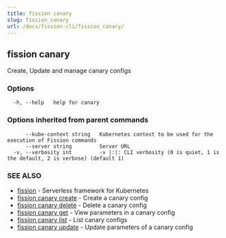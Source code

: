 ```yaml
---
title: fission canary
slug: fission_canary
url: /docs/fission-cli/fission_canary/
---
```

## fission canary

Create, Update and manage canary configs

### Options

```
  -h, --help   help for canary
```

### Options inherited from parent commands

```
      --kube-context string   Kubernetes context to be used for the execution of Fission commands
      --server string         Server URL
  -v, --verbosity int         -v |:|: CLI verbosity (0 is quiet, 1 is the default, 2 is verbose) (default 1)
```

### SEE ALSO

* [fission](/docs/fission-cli/fission/)	 - Serverless framework for Kubernetes
* [fission canary create](/docs/fission-cli/fission_canary_create/)	 - Create a canary config
* [fission canary delete](/docs/fission-cli/fission_canary_delete/)	 - Delete a canary config
* [fission canary get](/docs/fission-cli/fission_canary_get/)	 - View parameters in a canary config
* [fission canary list](/docs/fission-cli/fission_canary_list/)	 - List canary configs
* [fission canary update](/docs/fission-cli/fission_canary_update/)	 - Update parameters of a canary config

